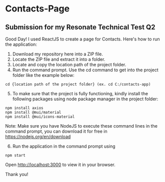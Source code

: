 # Contacts-Page
Submission for my Resonate Technical Test Q2
------------------------------------------------------
Good Day! I used ReactJS to create a page for Contacts. Here's how to run the application:
1. Download my repository here into a ZIP file.
2. Locate the ZIP file and extract it into a folder.
3. Locate and copy the location path of the project folder.
4. Run the command prompt. Use the cd command to get into the project folder like the example below:
```
cd {location path of the project folder} (ex. cd C:/contacts-app)
```
5. To make sure that the project is fully functioning, kindly install the following packages using node package manager in the project folder:
```
npm install axios
npm install @mui/material
npm install @mui/icons-material
```
Note: Make sure you have NodeJS to execute these command lines in the command prompt, you can download it for free in https://nodejs.org/en/download

6. Run the application in the command prompt using 
```
npm start
```

Open [http://localhost:3000](http://localhost:3000) to view it in your browser.

Thank you!
